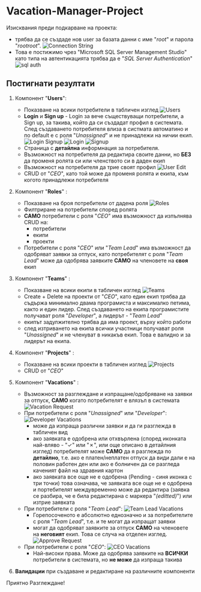 
# Vacation-Manager-Project

Изисквания преди подкарване на проекта:
 - трябва да се създаде нов user за базата данни с име "*root*" и парола "*rootroot*". 
![Connection String](./Web/wwwroot/img/ConnectionString.PNG)
 - Това е постижимо чрез  "Microsoft SQL Server Management Studio" като типа на автентикацията трябва да е "*SQL Server Authentication*"
![sql auth](./Web/wwwroot/img/AuthMSSQL.PNG)

## Постигнати резултати 
 1. Компонент "**Users**":
	 - Показване на всики потребители в табличен изглед
	 ![Users](./Web/wwwroot/img/notLogged.PNG)
	 -  **Login** и **Sign up** - Login за вече съществуващи потребители, а Sign up, за такива, който да си създадат профил в системата. След създаването потребителя влиза в систмата автоматино и по default е с роля "*Unassigned*" и не принадлежи на ничии екип.
	 ![Login Signup](./Web/wwwroot/img/LoginSignup.PNG)
	 ![Login](./Web/wwwroot/img/Loggin.PNG)
	 ![Signup](./Web/wwwroot/img/SignUp.PNG)
	 - Страница с **детайлна** информнация за потребителя. 
	 - Възможност на потребителя да редактира своите данни, но **БЕЗ** да променя ролята си или членството си в даден екип
	 - Възможност на потребителя да трие своят профил 
	 ![User Edit](./Web/wwwroot/img/userEdit.PNG)
	 - CRUD от "*CEO*", като той може да променя ролята и екипа, към когото принадлежи потребителя
	 
 2. Компонент "**Roles**" :
	 - Показване на броя потребители от дадена роля
	 ![Roles](./Web/wwwroot/img/Roles.PNG)
	 - Филтриране на потребители според ролята
	 - **САМО** потребители с роля "*CEO*" има възможност да изпълнява CRUD на:
		 - потребители
		 - екипи
		 - проекти
	-  Потребители с роля "*CEO*" или "*Team Lead*" има възможност да одобряват заявки за отпуск, като потребителят с роля "*Team Lead*"  може да одобрява заявките **САМО** на членовете на **своя** екип
	
3. Компонент "**Teams**" :
	- Показване на всики екипи в табличен изглед
	![Teams](./Web/wwwroot/img/Teams.PNG)
	- Create + Delete на проекти от "*CEO*", като един екип трябва да съдържа минимално двама програмиста и максималко петима, както и един лидер. След създаването на екипа програмистите получават роля "*Developer*", а лидерът - "*Team Lead*"  
	- екипът задулжително трябва да има проект, върху който работи 
	- след изтриването на екипа всички участници получават роля "*Unassigned*" и не членуват в никакъв екип. Това е валидно и за лидерът на екипа.
	
4. Компонент "**Projects**" :
	- Показване на всики проекти в табличен изглед
	![Projects](./Web/wwwroot/img/Projects.PNG)
	- CRUD от "*CEO*"
	
5. Компонент "**Vacations**" :
	- Възможност за разглеждане и изпращане/одобряване на заявки за отпуск, **САМО** когато потребителят е влязъл в системата
	![Vacation Request](./Web/wwwroot/img/VacationRequest.PNG)
	- При потребители с роля "*Unassigned*" или "*Developer*":
	![Developer Vacations](./Web/wwwroot/img/DeveloperSendReq.PNG)
		- може да изпраща различни заявки и да ги разглежда в табличен вид 
		- ако заявката е одобрена или отхвърлена (според иконката най-вляво - "✓" или "✗", или още описано в детайлния изглед) потребителят може **САМО** да я разглежда по **детайлно**, т.е. ако е платен/неплатен отпуск да види дали е на половин работен ден или ако е болничен да се разгледа каченият файл на здравния картон
		- ако заявката все още не е одобрена (Pending - синя иконка с три точки) това означава, че заявката все още не е одобрена и портебителят междувременно може да редактира (заявка се разбира, че е била редактирана с маркера "*(editted)*") или изтрие заявката
	- При потребители с роля "*Team Lead*":
	![Team Lead Vacations](./Web/wwwroot/img/TeamLeadReq.PNG)
		- Горепосоченото е абсолютно еднозначно и за потребителите с роля  "*Team Lead*", т.е. и те могат да изпращат заявки
		- могат да одобряват заявките за отпуск **САМО** на членовете на **неговият** екип. Това се случа на отделен изглед.
	![Approve Request](./Web/wwwroot/img/ApproveReq.PNG)
	- При потребители с роля "*CEO*":
	![CEO Vacations](./Web/wwwroot/img/CEOVacationReq.PNG)
		- Най-високи права. Може да одобрява заявките на **ВСИЧКИ** потребители в системата, но **не може** да изпраща такива

6. **Валидации** при създаване и редактиране на различните компоненти

Приятно Разглеждане!
